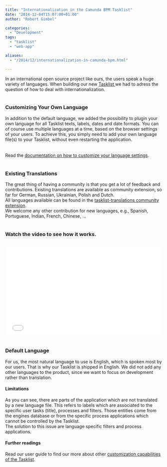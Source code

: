 ```yaml
---
title: "Internationalization in the Camunda BPM Tasklist"
date: "2014-12-04T15:07:00+01:00"
author: "Robert Gimbel"

categories:
  - "Development"
tags: 
  - "tasklist"
  - "web-app"

aliases:
  - "/2014/12/internationalization-in-camunda-bpm.html"

---
```


In an international open source project like ours, the users speak a huge variety of languages. When building our new <a href="http://docs.camunda.org/latest/guides/user-guide/#tasklist" target="">Tasklist </a>we had to adress the question of how to deal with internationalization.<br />
<br />
<h3>
Customizing Your Own Language</h3>
In addition to the default language, we added the possibility to plugin your own language for all Tasklist texts, labels, dates and date formats. You can of course use multiple languages at a time, based on the browser settings of your users. To achieve this, you simply need to add your own language file(s) to your Tasklist, without even restarting the application.<br />
<br />
<a name='more'></a><br />
Read the <a href="http://docs.camunda.org/latest/guides/user-guide/#tasklist-customizing-localization" target="_blank">documentation on how to customize your language settings</a>.<br />
<br />
<h3>
Existing Translations</h3>
The great thing of having a community is that you get a lot of feedback and contributions. Existing translations are available as community extension, so far for German, Russian, Ukrainian, Polish and Dutch.<br />
All languages available can be found in the <a href="https://github.com/camunda/camunda-tasklist-translations" target="_blank">tasklist-translations community extension</a>.<br />
We welcome any other contribution for new languages, e.g., Spanish, Portuguese, Indian, French, Chinese, ...<br />
<br />
<h3>
Watch the video to see how it works.</h3>
<br />
<iframe allowfullscreen="" frameborder="0" height="281" mozallowfullscreen="" src="//player.vimeo.com/video/113602609" webkitallowfullscreen="" width="500"></iframe> <br />
<br />
<h3>
Default Language</h3>
For us, the most natural language to use is English, which is spoken most by our users. That is why our Tasklist is shipped in English. We did not add any other languages to the product, since we want to focus on development rather than translation.<br />
<h4>
Limitations</h4>
As you can see, there are parts of the application which are not translated by a new language file. This refers to labels which are associated to the specific user tasks (title), processes and filters. Those entities come from the engines database or from the specific process applications which cannot be controlled by the Tasklist.<br />
The solution to this issue are language specific filters and process applications.<br />
<h4>
Further readings</h4>
<div>
Read our user guide to find our more about other <a href="http://docs.camunda.org/latest/guides/user-guide/#tasklist-customizing" target="_blank">customization capabilities of the Tasklist</a>.</div>
